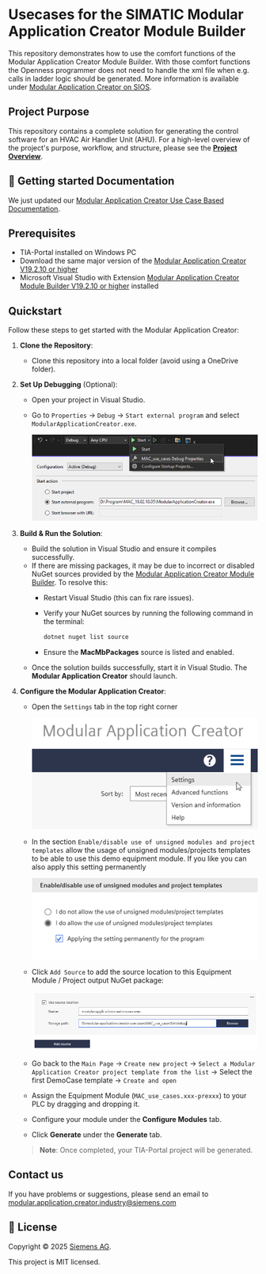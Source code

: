 # Usecases for the SIMATIC Modular Application Creator **Module Builder**

This repository demonstrates how to use the comfort functions of the Modular Application Creator Module Builder. With those comfort functions the Openness programmer does not need to handle the xml file when e.g. calls in ladder logic should be generated. More information is available under [Modular Application Creator on SIOS](https://support.industry.siemens.com/cs/de/en/view/109762852).

## Project Purpose

This repository contains a complete solution for generating the control software for an HVAC Air Handler Unit (AHU). For a high-level overview of the project's purpose, workflow, and structure, please see the **[Project Overview](PROJECT_OVERVIEW.md)**.

## 🚀 Getting started Documentation

We just updated our [Modular Application Creator Use Case Based Documentation](https://siemens.github.io/modular-application-creator-use-cases/html/index.html).

## Prerequisites

- TIA-Portal installed on Windows PC
- Download the same major version of the [Modular Application Creator V19.2.10 or higher](https://support.industry.siemens.com/cs/de/en/view/109762852)
- Microsoft Visual Studio with Extension [Modular Application Creator Module Builder V19.2.10 or higher](https://support.industry.siemens.com/cs/de/en/view/109762852) installed

## Quickstart

Follow these steps to get started with the Modular Application Creator:

1. **Clone the Repository**:
   - Clone this repository into a local folder (avoid using a OneDrive folder).

2. **Set Up Debugging** (Optional):
   - Open your project in Visual Studio.
   - Go to `Properties` → `Debug` → `Start external program` and select `ModularApplicationCreator.exe`.

        ![Debug Setup](docs/images/debug-setup.png)

3. **Build & Run the Solution**:
   - Build the solution in Visual Studio and ensure it compiles successfully.
   - If there are missing packages, it may be due to incorrect or disabled NuGet sources provided by the [Modular Application Creator Module Builder](https://support.industry.siemens.com/cs/de/en/view/109762852). To resolve this:
     - Restart Visual Studio (this can fix rare issues).
     - Verify your NuGet sources by running the following command in the terminal:

       ```bash
       dotnet nuget list source
       ```

     - Ensure the **MacMbPackages** source is listed and enabled.
   - Once the solution builds successfully, start it in Visual Studio. The **Modular Application Creator** should launch.

4. **Configure the Modular Application Creator**:
    - Open the `Settings` tab in the top right corner

        ![Settings Tab](docs/images/settings-tab.png)

    - In the section `Enable/disable use of unsigned modules and project templates` allow the usage of unsigned modules/projects templates to be able to use this demo equipment module. If you like you can also apply this setting permanently

        ![Allow unsigned modules](docs/images/allow-unsigned-modules.png)

    - Click `Add Source` to add the source location to this Equipment Module / Project output NuGet package:

        ![Source Location](docs/images/source-location.png)

    - Go back to the `Main Page` -> `Create new project` -> `Select a Modular Application Creator project template from the list` -> Select the first DemoCase template -> `Create and open`
    - Assign the Equipment Module (`MAC_use_cases.xxx-prexxx`) to your PLC by dragging and dropping it.
    - Configure your module under the **Configure Modules** tab.
    - Click **Generate** under the **Generate** tab.

   > **Note**: Once completed, your TIA-Portal project will be generated.

## Contact us

If you have problems or suggestions, please send an email to [modular.application.creator.industry@siemens.com](mailto:modular.application.creator.industry@siemens.com)

## 📝 License

Copyright © 2025 [Siemens AG](https://www.siemens.com/).

This project is MIT licensed.
